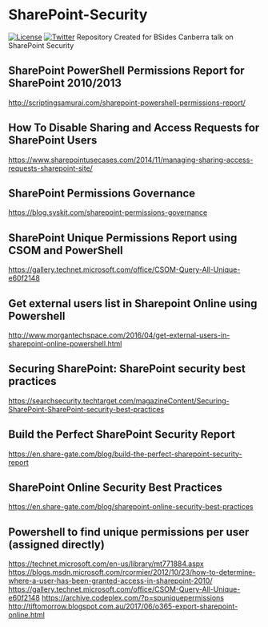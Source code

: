 # SharePoint-Security
[![License](https://img.shields.io/badge/license-GPL3-_red.svg)](https://www.gnu.org/licenses/gpl-3.0.en.html) [![Twitter](https://img.shields.io/badge/twitter-@codingo__-blue.svg)](https://twitter.com/codingo_)
Repository Created for BSides Canberra talk on SharePoint Security

## SharePoint PowerShell Permissions Report for SharePoint 2010/2013
http://scriptingsamurai.com/sharepoint-powershell-permissions-report/

## How To Disable Sharing and Access Requests for SharePoint Users
https://www.sharepointusecases.com/2014/11/managing-sharing-access-requests-sharepoint-site/

## SharePoint Permissions Governance
https://blog.syskit.com/sharepoint-permissions-governance

## SharePoint Unique Permissions Report using CSOM and PowerShell
https://gallery.technet.microsoft.com/office/CSOM-Query-All-Unique-e60f2148

## Get external users list in Sharepoint Online using Powershell
http://www.morgantechspace.com/2016/04/get-external-users-in-sharepoint-online-powershell.html

## Securing SharePoint: SharePoint security best practices
https://searchsecurity.techtarget.com/magazineContent/Securing-SharePoint-SharePoint-security-best-practices

## Build the Perfect SharePoint Security Report
https://en.share-gate.com/blog/build-the-perfect-sharepoint-security-report

## SharePoint Online Security Best Practices
https://en.share-gate.com/blog/sharepoint-online-security-best-practices

## Powershell to find unique permissions per user (assigned directly)
https://technet.microsoft.com/en-us/library/mt771884.aspx
https://blogs.msdn.microsoft.com/rcormier/2012/10/23/how-to-determine-where-a-user-has-been-granted-access-in-sharepoint-2010/
https://gallery.technet.microsoft.com/office/CSOM-Query-All-Unique-e60f2148
https://archive.codeplex.com/?p=spuniquepermissions
http://tiftomorrow.blogspot.com.au/2017/06/o365-export-sharepoint-online.html
